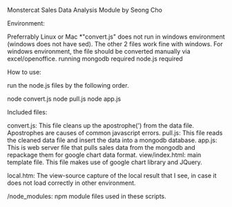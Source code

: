 Monstercat Sales Data Analysis Module by Seong Cho 


Environment: 

Preferrably Linux or Mac
*"convert.js" does not run in windows environment (windows does not have sed). The other 2 files work fine with windows.
For windows environment, the file should be converted manually via excel/openoffice.
running mongodb required
node.js required


How to use:

run the node.js files by the following order.

node convert.js
node pull.js
node app.js


Included files:

convert.js: This file cleans up the apostrophe(') from the data file. Apostrophes are causes of common javascript errors.
pull.js: This file reads the cleaned data file and insert the data into a mongodb database.
app.js: This is web server file that pulls sales data from the mongodb and repackage them for google chart data format.
view/index.html: main template file. This file makes use of google chart library and JQuery.

local.htm: The view-source capture of the local result that I see, in case it does not load correctly in other environment. 

/node_modules: npm module files used in these scripts.